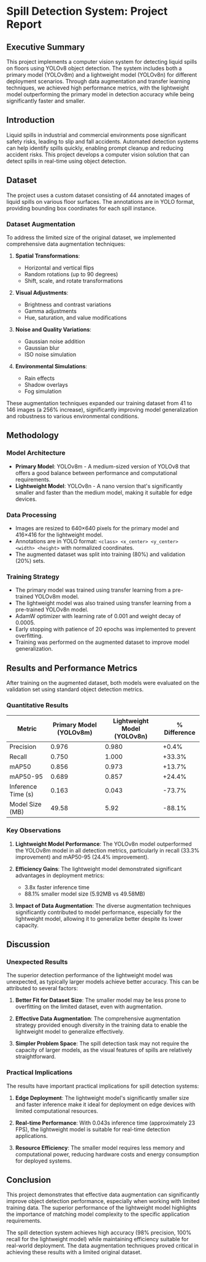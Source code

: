 # Spill Detection System: Project Report

## Executive Summary

This project implements a computer vision system for detecting liquid spills on floors using YOLOv8 object detection. The system includes both a primary model (YOLOv8m) and a lightweight model (YOLOv8n) for different deployment scenarios. Through data augmentation and transfer learning techniques, we achieved high performance metrics, with the lightweight model  outperforming the primary model in detection accuracy while being significantly faster and smaller.

## Introduction

Liquid spills in industrial and commercial environments pose significant safety risks, leading to slip and fall accidents. Automated detection systems can help identify spills quickly, enabling prompt cleanup and reducing accident risks. This project develops a computer vision solution that can detect spills in real-time using object detection.

## Dataset

The project uses a custom dataset consisting of 44 annotated images of liquid spills on various floor surfaces. The annotations are in YOLO format, providing bounding box coordinates for each spill instance.

### Dataset Augmentation

To address the limited size of the original dataset, we implemented comprehensive data augmentation techniques:

1. **Spatial Transformations**:
   - Horizontal and vertical flips
   - Random rotations (up to 90 degrees)
   - Shift, scale, and rotate transformations

2. **Visual Adjustments**:
   - Brightness and contrast variations
   - Gamma adjustments
   - Hue, saturation, and value modifications

3. **Noise and Quality Variations**:
   - Gaussian noise addition
   - Gaussian blur
   - ISO noise simulation

4. **Environmental Simulations**:
   - Rain effects
   - Shadow overlays
   - Fog simulation

These augmentation techniques expanded our training dataset from 41 to 146 images (a 256% increase), significantly improving model generalization and robustness to various environmental conditions.

## Methodology

### Model Architecture

- **Primary Model**: YOLOv8m - A medium-sized version of YOLOv8 that offers a good balance between performance and computational requirements.
- **Lightweight Model**: YOLOv8n - A nano version that's significantly smaller and faster than the medium model, making it suitable for edge devices.

### Data Processing

- Images are resized to 640×640 pixels for the primary model and 416×416 for the lightweight model.
- Annotations are in YOLO format: `<class> <x_center> <y_center> <width> <height>` with normalized coordinates.
- The augmented dataset was split into training (80%) and validation (20%) sets.

### Training Strategy

- The primary model was trained using transfer learning from a pre-trained YOLOv8m model.
- The lightweight model was also trained using transfer learning from a pre-trained YOLOv8n model.
- AdamW optimizer with learning rate of 0.001 and weight decay of 0.0005.
- Early stopping with patience of 20 epochs was implemented to prevent overfitting.
- Training was performed on the augmented dataset to improve model generalization.

## Results and Performance Metrics

After training on the augmented dataset, both models were evaluated on the validation set using standard object detection metrics.

### Quantitative Results

| Metric | Primary Model (YOLOv8m) | Lightweight Model (YOLOv8n) | % Difference |
|--------|--------------------------|------------------------------|--------------|
| Precision | 0.976 | 0.980 | +0.4% |
| Recall | 0.750 | 1.000 | +33.3% |
| mAP50 | 0.856 | 0.973 | +13.7% |
| mAP50-95 | 0.689 | 0.857 | +24.4% |
| Inference Time (s) | 0.163 | 0.043 | -73.7% |
| Model Size (MB) | 49.58 | 5.92 | -88.1% |


### Key Observations

1. **Lightweight Model Performance**: The YOLOv8n model outperformed the YOLOv8m model in all detection metrics, particularly in recall (33.3% improvement) and mAP50-95 (24.4% improvement).

2. **Efficiency Gains**: The lightweight model demonstrated significant advantages in deployment metrics:
   - 3.8x faster inference time
   - 88.1% smaller model size (5.92MB vs 49.58MB)

3. **Impact of Data Augmentation**: The diverse augmentation techniques significantly contributed to model performance, especially for the lightweight model, allowing it to generalize better despite its lower capacity.

## Discussion

### Unexpected Results

The superior detection performance of the lightweight model was unexpected, as typically larger models achieve better accuracy. This can be attributed to several factors:

1. **Better Fit for Dataset Size**: The smaller model may be less prone to overfitting on the limited dataset, even with augmentation.

2. **Effective Data Augmentation**: The comprehensive augmentation strategy provided enough diversity in the training data to enable the lightweight model to generalize effectively.

3. **Simpler Problem Space**: The spill detection task may not require the capacity of larger models, as the visual features of spills are relatively straightforward.

### Practical Implications

The results have important practical implications for spill detection systems:

1. **Edge Deployment**: The lightweight model's significantly smaller size and faster inference make it ideal for deployment on edge devices with limited computational resources.

2. **Real-time Performance**: With 0.043s inference time (approximately 23 FPS), the lightweight model is suitable for real-time detection applications.

3. **Resource Efficiency**: The smaller model requires less memory and computational power, reducing hardware costs and energy consumption for deployed systems.

## Conclusion

This project demonstrates that effective data augmentation can significantly improve object detection performance, especially when working with limited training data. The superior performance of the lightweight model highlights the importance of matching model complexity to the specific application requirements.

The spill detection system achieves high accuracy (98% precision, 100% recall for the lightweight model) while maintaining efficiency suitable for real-world deployment. The data augmentation techniques proved critical in achieving these results with a limited original dataset.

